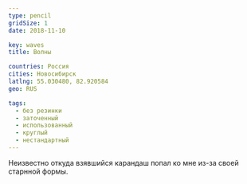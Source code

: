 ```yaml
---
type: pencil
gridSize: 1
date: 2018-11-10

key: waves
title: Волны

countries: Россия
cities: Новосибирск
latlng: 55.030480, 82.920584
geo: RUS

tags:
  - без резинки
  - заточенный
  - использованный
  - круглый
  - нестандартный
---
```


Неизвестно откуда взявшийся карандаш попал ко мне из-за своей старнной формы.
